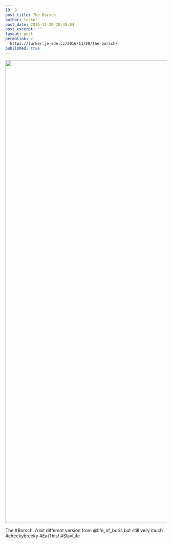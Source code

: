 ```yaml
---
ID: 9
post_title: The Borsch
author: lurker
post_date: 2016-11-20 20:48:04
post_excerpt: ""
layout: post
permalink: >
  https://lurker.je-zde.cz/2016/11/20/the-borsch/
published: true
---
```

<a href="https://lurker.je-zde.cz/wp-content/uploads/sites/2/2016/11/img_20161120_194610.jpg"><img class="wp-image-8 alignnone size-full" src="https://lurker.je-zde.cz/wp-content/uploads/sites/2/2016/11/img_20161120_194610.jpg" alt="" width="1080" height="1440" /></a>

The #Borsch. A bit different version from @life_of_boris but still very much #cheekybreeky
#EatThis!
#SlavLife